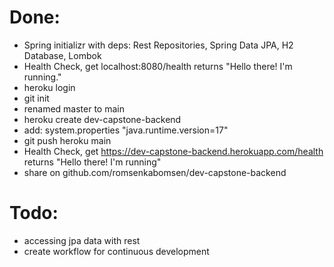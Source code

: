 # Done:
* Spring initializr with deps: Rest Repositories, Spring Data JPA, H2 Database, Lombok
* Health Check, get localhost:8080/health returns "Hello there! I'm running."
* heroku login
* git init
* renamed master to main
* heroku create dev-capstone-backend
* add: system.properties "java.runtime.version=17"
* git push heroku main
* Health Check, get https://dev-capstone-backend.herokuapp.com/health returns "Hello there! I'm running"
* share on github.com/romsenkabomsen/dev-capstone-backend

# Todo:
* accessing jpa data with rest
* create workflow for continuous development
